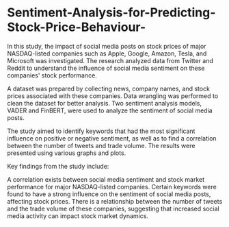 # Sentiment-Analysis-for-Predicting-Stock-Price-Behaviour-
In this study, the impact of social media posts on stock prices of major NASDAQ-listed companies such as Apple, Google, Amazon, Tesla, and Microsoft was investigated. The research analyzed data from Twitter and Reddit to understand the influence of social media sentiment on these companies' stock performance.

A dataset was prepared by collecting news, company names, and stock prices associated with these companies. Data wrangling was performed to clean the dataset for better analysis. Two sentiment analysis models, VADER and FinBERT, were used to analyze the sentiment of social media posts.

The study aimed to identify keywords that had the most significant influence on positive or negative sentiment, as well as to find a correlation between the number of tweets and trade volume. The results were presented using various graphs and plots.

Key findings from the study include:

A correlation exists between social media sentiment and stock market performance for major NASDAQ-listed companies.
Certain keywords were found to have a strong influence on the sentiment of social media posts, affecting stock prices.
There is a relationship between the number of tweets and the trade volume of these companies, suggesting that increased social media activity can impact stock market dynamics.

